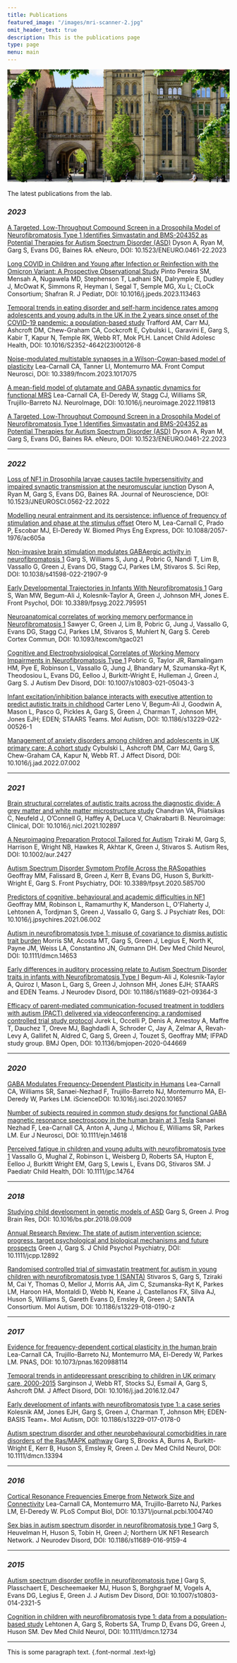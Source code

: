 ```yaml
---
title: Publications
featured_image: "/images/mri-scanner-2.jpg"
omit_header_text: true
description: This is the publications page
type: page
menu: main
---
```


![img](/images/university-of-manchester.jpg)

The latest publications from the lab.

### _2023_

[A Targeted, Low-Throughput Compound Screen in a Drosophila Model of Neurofibromatosis Type 1 Identifies Simvastatin and BMS-204352 as Potential Therapies for Autism Spectrum Disorder (ASD)](https://doi.org/10.1523/ENEURO.0461-22.2023) Dyson A, Ryan M, Garg S, Evans DG, Baines RA. eNeuro, DOI: 10.1523/ENEURO.0461-22.2023

[Long COVID in Children and Young after Infection or Reinfection with the Omicron Variant: A Prospective Observational Study](https://doi.org/10.1016/j.jpeds.2023.113463) Pinto Pereira SM, Mensah A, Nugawela MD, Stephenson T, Ladhani SN, Dalrymple E, Dudley J, McOwat K, Simmons R, Heyman I, Segal T, Semple MG, Xu L; CLoCk Consortium; Shafran R. J Pediatr, DOI: 10.1016/j.jpeds.2023.113463

[Temporal trends in eating disorder and self-harm incidence rates among adolescents and young adults in the UK in the 2 years since onset of the COVID-19 pandemic: a population-based study](https://doi.org/10.1016/S2352-4642(23)00126-8) Trafford AM, Carr MJ, Ashcroft DM, Chew-Graham CA, Cockcroft E, Cybulski L, Garavini E, Garg S, Kabir T, Kapur N, Temple RK, Webb RT, Mok PLH. Lancet Child Adolesc Health, DOI: 10.1016/S2352-4642(23)00126-8

[Noise-modulated multistable synapses in a Wilson-Cowan-based model of plasticity](https://www.frontiersin.org/articles/10.3389/fncom.2023.1017075/full) Lea-Carnall CA, Tanner LI, Montemurro MA. Front Comput Neurosci, DOI: 10.3389/fncom.2023.1017075

[A mean-field model of glutamate and GABA synaptic dynamics for functional MRS](https://www.sciencedirect.com/science/article/pii/S105381192200934X)
Lea-Carnall CA, El-Deredy W, Stagg CJ, Williams SR, Trujillo-Barreto NJ.
NeuroImage, DOI: 10.1016/j.neuroimage.2022.119813

[A Targeted, Low-Throughput Compound Screen in a Drosophila Model of Neurofibromatosis Type 1 Identifies Simvastatin and BMS-204352 as Potential Therapies for Autism Spectrum Disorder (ASD)](https://doi.org/10.1523/ENEURO.0461-22.2023) Dyson A, Ryan M, Garg S, Evans DG, Baines RA. eNeuro, DOI: 10.1523/ENEURO.0461-22.2023

---

### _2022_

[Loss of NF1 in Drosophila larvae causes tactile hypersensitivity and impaired synaptic transmission at the neuromuscular junction](https://www.jneurosci.org/content/42/50/9450.abstract)
Dyson A, Ryan M, Garg S, Evans DG, Baines RA.
Journal of Neuroscience, DOI: 10.1523/JNEUROSCI.0562-22.2022

[Modelling neural entrainment and its persistence: influence of frequency of stimulation and phase at the stimulus offset](https://iopscience.iop.org/article/10.1088/2057-1976/ac605a) Otero M, Lea-Carnall C, Prado P, Escobar MJ, El-Deredy W. Biomed Phys Eng Express, DOI: 10.1088/2057-1976/ac605a

[Non-invasive brain stimulation modulates GABAergic activity in neurofibromatosis 1](https://doi.org/10.1038/s41598-022-21907-9) Garg S, Williams S, Jung J, Pobric G, Nandi T, Lim B, Vassallo G, Green J, Evans DG, Stagg CJ, Parkes LM, Stivaros S. Sci Rep, DOI: 10.1038/s41598-022-21907-9

[Early Developmental Trajectories in Infants With Neurofibromatosis 1](https://doi.org/10.3389/fpsyg.2022.795951) Garg S, Wan MW, Begum-Ali J, Kolesnik-Taylor A, Green J, Johnson MH, Jones E. Front Psychol, DOI: 10.3389/fpsyg.2022.795951

[Neuroanatomical correlates of working memory performance in Neurofibromatosis 1](https://doi.org/10.1093/texcom/tgac021) Sawyer C, Green J, Lim B, Pobric G, Jung J, Vassallo G, Evans DG, Stagg CJ, Parkes LM, Stivaros S, Muhlert N, Garg S. Cereb Cortex Commun, DOI: 10.1093/texcom/tgac021

[Cognitive and Electrophysiological Correlates of Working Memory Impairments in Neurofibromatosis Type 1](https://doi.org/10.1007/s10803-021-05043-3) Pobric G, Taylor JR, Ramalingam HM, Pye E, Robinson L, Vassallo G, Jung J, Bhandary M, Szumanska-Ryt K, Theodosiou L, Evans DG, Eelloo J, Burkitt-Wright E, Hulleman J, Green J, Garg S. J Autism Dev Disord, DOI: 10.1007/s10803-021-05043-3

[Infant excitation/inhibition balance interacts with executive attention to predict autistic traits in childhood](https://doi.org/10.1186/s13229-022-00526-1) Carter Leno V, Begum-Ali J, Goodwin A, Mason L, Pasco G, Pickles A, Garg S, Green J, Charman T, Johnson MH, Jones EJH; EDEN; STAARS Teams. Mol Autism, DOI: 10.1186/s13229-022-00526-1

[Management of anxiety disorders among children and adolescents in UK primary care: A cohort study](https://doi.org/10.1016/j.jad.2022.07.002) Cybulski L, Ashcroft DM, Carr MJ, Garg S, Chew-Graham CA, Kapur N, Webb RT. J Affect Disord, DOI: 10.1016/j.jad.2022.07.002

---

### _2021_

[Brain structural correlates of autistic traits across the diagnostic divide: A grey matter and white matter microstructure study](https://www.ncbi.nlm.nih.gov/pmc/articles/PMC8641248/) Chandran VA, Pliatsikas C, Neufeld J, O’Connell G, Haffey A, DeLuca V, Chakrabarti B. Neuroimage: Clinical, DOI: 10.1016/j.nicl.2021.102897

[A Neuroimaging Preparation Protocol Tailored for Autism](https://doi.org/10.1002/aur.2427) Tziraki M, Garg S, Harrison E, Wright NB, Hawkes R, Akhtar K, Green J, Stivaros S. Autism Res, DOI: 10.1002/aur.2427

[Autism Spectrum Disorder Symptom Profile Across the RASopathies](https://doi.org/10.3389/fpsyt.2020.585700) Geoffray MM, Falissard B, Green J, Kerr B, Evans DG, Huson S, Burkitt-Wright E, Garg S. Front Psychiatry, DOI: 10.3389/fpsyt.2020.585700

[Predictors of cognitive, behavioural and academic difficulties in NF1](https://doi.org/10.1016/j.jpsychires.2021.06.002) Geoffray MM, Robinson L, Ramamurthy K, Manderson L, O'Flaherty J, Lehtonen A, Tordjman S, Green J, Vassallo G, Garg S. J Psychiatr Res, DOI: 10.1016/j.jpsychires.2021.06.002

[Autism in neurofibromatosis type 1: misuse of covariance to dismiss autistic trait burden](https://doi.org/10.1111/dmcn.14653) Morris SM, Acosta MT, Garg S, Green J, Legius E, North K, Payne JM, Weiss LA, Constantino JN, Gutmann DH. Dev Med Child Neurol, DOI: 10.1111/dmcn.14653

[Early differences in auditory processing relate to Autism Spectrum Disorder traits in infants with Neurofibromatosis Type I](https://doi.org/10.1186/s11689-021-09364-3) Begum-Ali J, Kolesnik-Taylor A, Quiroz I, Mason L, Garg S, Green J, Johnson MH, Jones EJH; STAARS and EDEN Teams. J Neurodev Disord, DOI: 10.1186/s11689-021-09364-3

[Efficacy of parent-mediated communication-focused treatment in toddlers with autism (PACT) delivered via videoconferencing: a randomised controlled trial study protocol](https://doi.org/10.1136/bmjopen-2020-044669) Jurek L, Occelli P, Denis A, Amestoy A, Maffre T, Dauchez T, Oreve MJ, Baghdadli A, Schroder C, Jay A, Zelmar A, Revah-Levy A, Gallifet N, Aldred C, Garg S, Green J, Touzet S, Geoffray MM; IFPAD study group. BMJ Open, DOI: 10.1136/bmjopen-2020-044669

---

### _2020_

[GABA Modulates Frequency-Dependent Plasticity in Humans](https://www.cell.com/iscience/fulltext/S2589-0042(20)30849-X) 
Lea-Carnall CA, Williams SR, Sanaei-Nezhad F, Trujillo-Barreto NJ, Montemurro MA, El-Deredy W, Parkes LM.
iScienceDOI: 10.1016/j.isci.2020.101657

[Number of subjects required in common study designs for functional GABA magnetic resonance spectroscopy in the human brain at 3 Tesla](https://onlinelibrary.wiley.com/doi/10.1111/ejn.14618) Sanaei Nezhad F, Lea-Carnall CA, Anton A, Jung J, Michou E, Williams SR, Parkes LM. Eur J Neurosci, DOI: 10.1111/ejn.14618

[Perceived fatigue in children and young adults with neurofibromatosis type 1](https://doi.org/10.1111/jpc.14764) Vassallo G, Mughal Z, Robinson L, Weisberg D, Roberts SA, Hupton E, Eelloo J, Burkitt Wright EM, Garg S, Lewis L, Evans DG, Stivaros SM. J Paediatr Child Health, DOI: 10.1111/jpc.14764

---

### _2018_

[Studying child development in genetic models of ASD](https://doi.org/10.1016/bs.pbr.2018.09.009) Garg S, Green J. Prog Brain Res, DOI: 10.1016/bs.pbr.2018.09.009

[Annual Research Review: The state of autism intervention science: progress, target psychological and biological mechanisms and future prospects](https://doi.org/10.1111/jcpp.12892) Green J, Garg S. J Child Psychol Psychiatry, DOI: 10.1111/jcpp.12892

[Randomised controlled trial of simvastatin treatment for autism in young children with neurofibromatosis type 1 (SANTA)](https://doi.org/10.1186/s13229-018-0190-z) Stivaros S, Garg S, Tziraki M, Cai Y, Thomas O, Mellor J, Morris AA, Jim C, Szumanska-Ryt K, Parkes LM, Haroon HA, Montaldi D, Webb N, Keane J, Castellanos FX, Silva AJ, Huson S, Williams S, Gareth Evans D, Emsley R, Green J; SANTA Consortium. Mol Autism, DOI: 10.1186/s13229-018-0190-z

---

### _2017_

[Evidence for frequency-dependent cortical plasticity in the human brain](https://www.pnas.org/doi/full/10.1073/pnas.1620988114) Lea-Carnall CA, Trujillo-Barreto NJ, Montemurro MA, El-Deredy W, Parkes LM. PNAS, DOI: 10.1073/pnas.1620988114

[Temporal trends in antidepressant prescribing to children in UK primary care, 2000-2015](https://doi.org/10.1016/j.jad.2016.12.047) Sarginson J, Webb RT, Stocks SJ, Esmail A, Garg S, Ashcroft DM. J Affect Disord, DOI: 10.1016/j.jad.2016.12.047

[Early development of infants with neurofibromatosis type 1: a case series](https://doi.org/10.1186/s13229-017-0178-0) Kolesnik AM, Jones EJH, Garg S, Green J, Charman T, Johnson MH; EDEN-BASIS Team+. Mol Autism, DOI: 10.1186/s13229-017-0178-0

[Autism spectrum disorder and other neurobehavioural comorbidities in rare disorders of the Ras/MAPK pathway](https://doi.org/10.1111/dmcn.13394) Garg S, Brooks A, Burns A, Burkitt-Wright E, Kerr B, Huson S, Emsley R, Green J. Dev Med Child Neurol, DOI: 10.1111/dmcn.13394

---

### _2016_

[Cortical Resonance Frequencies Emerge from Network Size and Connectivity](https://journals.plos.org/ploscompbiol/article?id=10.1371/journal.pcbi.1004740) Lea-Carnall CA, Montemurro MA, Trujillo-Barreto NJ, Parkes LM, El-Deredy W. PLoS Comput Biol, DOI: 10.1371/journal.pcbi.1004740

[Sex bias in autism spectrum disorder in neurofibromatosis type 1](https://doi.org/10.1186/s11689-016-9159-4) Garg S, Heuvelman H, Huson S, Tobin H, Green J; Northern UK NF1 Research Network. J Neurodev Disord, DOI: 10.1186/s11689-016-9159-4

---

### _2015_

[Autism spectrum disorder profile in neurofibromatosis type I](https://doi.org/10.1007/s10803-014-2321-5) Garg S, Plasschaert E, Descheemaeker MJ, Huson S, Borghgraef M, Vogels A, Evans DG, Legius E, Green J. J Autism Dev Disord, DOI: 10.1007/s10803-014-2321-5

[Cognition in children with neurofibromatosis type 1: data from a population-based study](https://doi.org/10.1111/dmcn.12734) Lehtonen A, Garg S, Roberts SA, Trump D, Evans DG, Green J, Huson SM. Dev Med Child Neurol, DOI: 10.1111/dmcn.12734


---


<p>This is some paragraph text.
{.font-normal .text-lg}</p>
